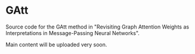 # GAtt

Source code for the GAtt method in "Revisiting Graph Attention Weights as Interpretations in Message-Passing Neural Networks".

Main content will be uploaded very soon.
